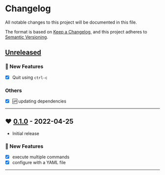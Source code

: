 # Changelog

All notable changes to this project will be documented in this file.

The format is based on [Keep a Changelog](https://keepachangelog.com/en/1.0.0/),
and this project adheres to [Semantic Versioning](https://semver.org/spec/v2.0.0.html).

## [Unreleased]

### 🚀 New Features
* [x] Quit using `ctrl-c`

### Others
* [x] 🆙 updating dependencies

--------------------------------------------------------------------------------

## ❤️ [0.1.0] - 2022-04-25

- Initial release

### 🚀 New Features
* [x] execute multiple commands
* [x] configure with a YAML file

--------------------------------------------------------------------------------

[Unreleased]: https://github.com/marcelofpfelix/dboard/compare/v0.1.0...HEAD
[0.1.0]: https://github.com/marcelofpfelix/dboard/releases/tag/v0.1.0
